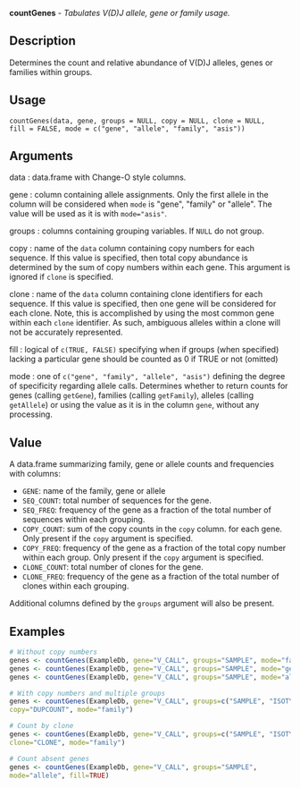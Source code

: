 **countGenes** - *Tabulates V(D)J allele, gene or family usage.*

Description
--------------------

Determines the count and relative abundance of V(D)J alleles, genes or families within
groups.


Usage
--------------------
```
countGenes(data, gene, groups = NULL, copy = NULL, clone = NULL,
fill = FALSE, mode = c("gene", "allele", "family", "asis"))
```

Arguments
-------------------

data
:   data.frame with Change-O style columns.

gene
:   column containing allele assignments. Only the first allele in the
column will be considered when `mode` is "gene", "family" or 
"allele". The value will be used as it is with `mode="asis"`.

groups
:   columns containing grouping variables. If `NULL` do not group.

copy
:   name of the `data` column containing copy numbers for each 
sequence. If this value is specified, then total copy abundance
is determined by the sum of copy numbers within each gene.
This argument is ignored if `clone` is specified.

clone
:   name of the `data` column containing clone identifiers for each 
sequence. If this value is specified, then one gene will be considered 
for each clone. Note, this is accomplished by using the most 
common gene within each `clone` identifier. As such,
ambiguous alleles within a clone will not be accurately represented.

fill
:   logical of `c(TRUE, FALSE)` specifying when if groups (when specified)
lacking a particular gene should be counted as 0 if TRUE or not (omitted)

mode
:   one of `c("gene", "family", "allele", "asis")` defining
the degree of specificity regarding allele calls. Determines whether 
to return counts for genes (calling `getGene`), 
families (calling `getFamily`), alleles (calling 
`getAllele`) or using the value as it is in the column
`gene`, without any processing.




Value
-------------------

A data.frame summarizing family, gene or allele counts and frequencies 
with columns:

+  `GENE`:         name of the family, gene or allele
+  `SEQ_COUNT`:    total number of sequences for the gene.
+  `SEQ_FREQ`:     frequency of the gene as a fraction of the total
number of sequences within each grouping.
+  `COPY_COUNT`:   sum of the copy counts in the `copy` column.
for each gene. Only present if the `copy` 
argument is specified.
+  `COPY_FREQ`:    frequency of the gene as a fraction of the total
copy number within each group. Only present if 
the `copy` argument is specified.
+  `CLONE_COUNT`:  total number of clones for the gene.
+  `CLONE_FREQ`:   frequency of the gene as a fraction of the total
number of clones within each grouping.

Additional columns defined by the `groups` argument will also be present.



Examples
-------------------

```R
# Without copy numbers
genes <- countGenes(ExampleDb, gene="V_CALL", groups="SAMPLE", mode="family")
genes <- countGenes(ExampleDb, gene="V_CALL", groups="SAMPLE", mode="gene")
genes <- countGenes(ExampleDb, gene="V_CALL", groups="SAMPLE", mode="allele")

# With copy numbers and multiple groups
genes <- countGenes(ExampleDb, gene="V_CALL", groups=c("SAMPLE", "ISOTYPE"), 
copy="DUPCOUNT", mode="family")

# Count by clone
genes <- countGenes(ExampleDb, gene="V_CALL", groups=c("SAMPLE", "ISOTYPE"), 
clone="CLONE", mode="family")

# Count absent genes 
genes <- countGenes(ExampleDb, gene="V_CALL", groups="SAMPLE", 
mode="allele", fill=TRUE)
```




